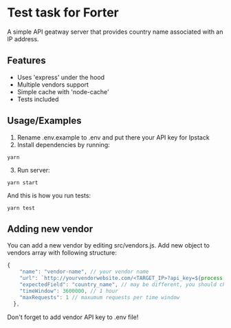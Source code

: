 
# Test task for Forter

A simple API geatway server that provides country name associated with an IP address.


## Features

- Uses 'express' under the hood
- Multiple vendors support
- Simple cache with 'node-cache'
- Tests included


## Usage/Examples
1. Rename .env.example to .env and put there your API key for Ipstack
2. Install dependencies by running:
```
yarn
```

3. Run server:
```
yarn start
```

And this is how you run tests:
```
yarn test
```


## Adding new vendor

You can add a new vendor by editing src/vendors.js.
Add new object to vendors array with following structure:
```javascript
{
    "name": "vendor-name", // your vendor name
    "url": `http://yourvendorwebsite.com/<TARGET_IP>?api_key=${process.env.VENDOR_NAME}`, // vendor's url for api call
    "expectedField": "country_name", // may be different, you should check the vendor API docs
    "timeWindow": 3600000, // 1 hour
    "maxRequests": 1 // maxumum requests per time window
  },
```

Don't forget to add vendor API key to .env file!